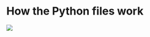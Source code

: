 # How the Python files work
[![](https://mermaid.ink/img/pako:eNp9Ultv2jAU_itHfmIS7YAwIHmYNG4tlUardlKlAQ9eckisGjtynAEF_vuO7WxjL0ukJD7f5VxyTizVGbKEbaXepwU3Fr5N1wro-rJ6rhVUqRGlha02gDwt4LCTYPFgq83Nzedxa6JLgRWktTGoiCYkfgjyMeFngo8-CFaDrm1ZOyuZoTnDpPVYoiKts8gaVmF0nVOWJ24L4IrCklsbaIretnGfgLeXyE1QNjDoLXApoSoxFVyCa4mnFk11hilVKyWmtvIUYgvripf8h6QCnmbPL4_Lxn_q_GHWejW8DPQABxVWDW3maedX42Iumcqx-rgnUUmObk6u8asOzzBvTQpM36o_Y9mKA3V6BKF-cilIxfNcqLzJMPcZ7laLf1GaYq2yTeDcec5iNSen37ib3d6VFVJI3HjS_Nr1frXU8D_je097CIdFOLTmQomqwCvF35_-EOaxdI2HdseszXZodlxktGUnR1szW-AO1yyhz4ybtzVbqwvxeG31y1GlLLGmxjary4xbnAqeG75jyZbLiqKYCavN17C2fnvbrOSKJSd2YEkUR7c9eoyG3TiOu92ozY4siePbQbf_qTcYDDrRcNTvX9rsXWsy7dwO4tGwQ3c06vWjKI6923cP-oyXX80pANE?type=png)](https://mermaid.live/edit#pako:eNp9Ultv2jAU_itHfmIS7YAwIHmYNG4tlUardlKlAQ9eckisGjtynAEF_vuO7WxjL0ukJD7f5VxyTizVGbKEbaXepwU3Fr5N1wro-rJ6rhVUqRGlha02gDwt4LCTYPFgq83Nzedxa6JLgRWktTGoiCYkfgjyMeFngo8-CFaDrm1ZOyuZoTnDpPVYoiKts8gaVmF0nVOWJ24L4IrCklsbaIretnGfgLeXyE1QNjDoLXApoSoxFVyCa4mnFk11hilVKyWmtvIUYgvripf8h6QCnmbPL4_Lxn_q_GHWejW8DPQABxVWDW3maedX42Iumcqx-rgnUUmObk6u8asOzzBvTQpM36o_Y9mKA3V6BKF-cilIxfNcqLzJMPcZ7laLf1GaYq2yTeDcec5iNSen37ib3d6VFVJI3HjS_Nr1frXU8D_je097CIdFOLTmQomqwCvF35_-EOaxdI2HdseszXZodlxktGUnR1szW-AO1yyhz4ybtzVbqwvxeG31y1GlLLGmxjary4xbnAqeG75jyZbLiqKYCavN17C2fnvbrOSKJSd2YEkUR7c9eoyG3TiOu92ozY4siePbQbf_qTcYDDrRcNTvX9rsXWsy7dwO4tGwQ3c06vWjKI6923cP-oyXX80pANE)
